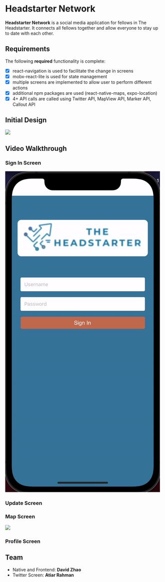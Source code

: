 # Headstarter Network

**Headstarter Network** is a social media application for fellows in The Headstarter. It connects all fellows together and allow everyone to stay up to date with each other.


## Requirements

The following **required** functionality is complete:

* [X] react-navigation is used to facilitate the change in screens
* [X] mobx-react-lite is used for state management
* [X] multiple screens are implemented to allow user to perform different actions
* [X] additional npm packages are used (react-native-maps, expo-location)
* [X] 4+ API calls are called using Twitter API, MapView API, Marker API, Callout API

## Initial Design
![](https://i.imgur.com/q8NN5r3.png)

## Video Walkthrough

### Sign In Screen
![](https://github.com/fellowship-hackathon-2021/team-B/blob/main/gifs/lockscreen.gif)

### Update Screen

### Map Screen
![](https://github.com/fellowship-hackathon-2021/team-B/blob/main/gifs/mapscreen.gif)

### Profile Screen

## Team

* Native and Frontend: **David Zhao**
* Twitter Screen: **Atiar Rahman**
